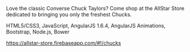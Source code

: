 Love the classic Converse Chuck Taylors? Come shop at the AllStar Store dedicated to bringing you only the freshest Chucks.

HTML5/CSS3, JavaScript, AngularJS 1.6.4, AngularJS Animations,  Bootstrap, Node.js, Bower 


https://allstar-store.firebaseapp.com/#!/chucks
